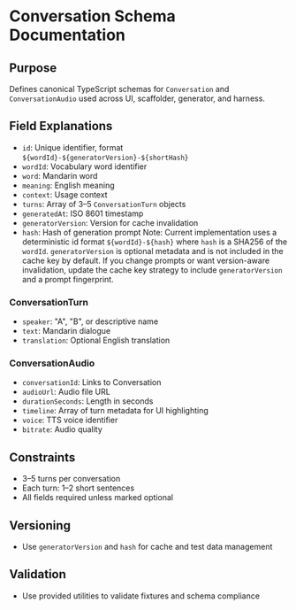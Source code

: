 # Conversation Schema Documentation

## Purpose

Defines canonical TypeScript schemas for `Conversation` and `ConversationAudio` used across UI, scaffolder, generator, and harness.

## Field Explanations

- `id`: Unique identifier, format `${wordId}-${generatorVersion}-${shortHash}`
- `wordId`: Vocabulary word identifier
- `word`: Mandarin word
- `meaning`: English meaning
- `context`: Usage context
- `turns`: Array of 3–5 `ConversationTurn` objects
- `generatedAt`: ISO 8601 timestamp
- `generatorVersion`: Version for cache invalidation
- `hash`: Hash of generation prompt
  Note: Current implementation uses a deterministic id format `${wordId}-${hash}` where `hash` is a SHA256 of the `wordId`. `generatorVersion` is optional metadata and is not included in the cache key by default. If you change prompts or want version-aware invalidation, update the cache key strategy to include `generatorVersion` and a prompt fingerprint.

### ConversationTurn

- `speaker`: "A", "B", or descriptive name
- `text`: Mandarin dialogue
- `translation`: Optional English translation

### ConversationAudio

- `conversationId`: Links to Conversation
- `audioUrl`: Audio file URL
- `durationSeconds`: Length in seconds
- `timeline`: Array of turn metadata for UI highlighting
- `voice`: TTS voice identifier
- `bitrate`: Audio quality

## Constraints

- 3–5 turns per conversation
- Each turn: 1–2 short sentences
- All fields required unless marked optional

## Versioning

- Use `generatorVersion` and `hash` for cache and test data management

## Validation

- Use provided utilities to validate fixtures and schema compliance

